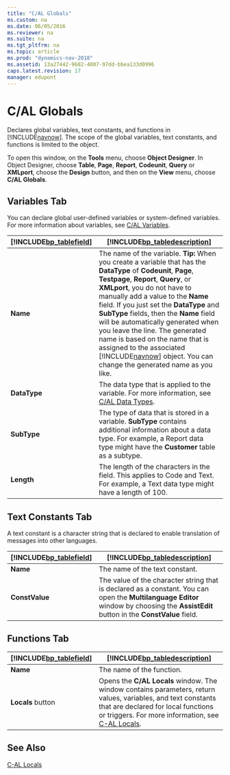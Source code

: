 ```yaml
---
title: "C/AL Globals"
ms.custom: na
ms.date: 06/05/2016
ms.reviewer: na
ms.suite: na
ms.tgt_pltfrm: na
ms.topic: article
ms.prod: "dynamics-nav-2018"
ms.assetid: 13a27442-9682-4007-97dd-bbea133d0996
caps.latest.revision: 17
manager: edupont
---
```

# C/AL Globals
Declares global variables, text constants, and functions in [!INCLUDE[navnow](../includes/navnow_md.md)]. The scope of the global variables, text constants, and functions is limited to the object.  

 To open this window, on the **Tools** menu, choose **Object Designer**. In Object Designer, choose **Table**, **Page**, **Report**, **Codeunit**, **Query** or **XMLport**, choose the **Design** button, and then on the **View** menu, choose **C/AL Globals**.  

## Variables Tab  
 You can declare global user-defined variables or system-defined variables. For more information about variables, see [C/AL Variables](../C-AL-Variables.md).  

|[!INCLUDE[bp_tablefield](../includes/bp_tablefield_md.md)]|[!INCLUDE[bp_tabledescription](../includes/bp_tabledescription_md.md)]|  
|---------------------------------|---------------------------------------|  
|**Name**|The name of the variable. **Tip:**  When you create a variable that has the **DataType** of **Codeunit**, **Page**, **Testpage**, **Report**, **Query**, or **XMLport**, you do not have to manually add a value to the **Name** field. If you just set the **DataType** and **SubType** fields, then the **Name** field will be automatically generated when you leave the line. The generated name is based on the name that is assigned to the associated [!INCLUDE[navnow](../includes/navnow_md.md)] object. You can change the generated name as you like.|  
|**DataType**|The data type that is applied to the variable. For more information, see [C/AL Data Types](../C-AL-Data-Types.md).|  
|**SubType**|The type of data that is stored in a variable. **SubType** contains additional information about a data type. For example, a Report data type might have the **Customer** table as a subtype.|  
|**Length**|The length of the characters in the field. This applies to Code and Text. For example, a Text data type might have a length of 100.|  

## Text Constants Tab  
 A text constant is a character string that is declared to enable translation of messages into other languages.  

|[!INCLUDE[bp_tablefield](../includes/bp_tablefield_md.md)]|[!INCLUDE[bp_tabledescription](../includes/bp_tabledescription_md.md)]|  
|---------------------------------|---------------------------------------|  
|**Name**|The name of the text constant.|  
|**ConstValue**|The value of the character string that is declared as a constant. You can open the **Multilanguage Editor** window by choosing the **AssistEdit** button in the **ConstValue** field.|  

## Functions Tab  

|[!INCLUDE[bp_tablefield](../includes/bp_tablefield_md.md)]|[!INCLUDE[bp_tabledescription](../includes/bp_tabledescription_md.md)]|  
|---------------------------------|---------------------------------------|  
|**Name**|The name of the function.|  
|**Locals** button|Opens the **C/AL Locals** window. The window contains parameters, return values, variables, and text constants that are declared for local functions or triggers. For more information, see [C-AL Locals](-$-S_10205-C-AL-Locals-$-.md).|  

## See Also  
 [C-AL Locals](-$-S_10205-C-AL-Locals-$-.md)
